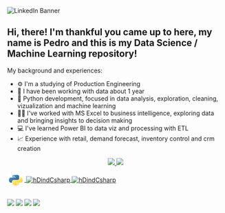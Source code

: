 ![LinkedIn Banner](https://user-images.githubusercontent.com/102533459/181776801-e6e20e12-415c-4eab-acb9-9c4e16672c87.png)


## Hi, there! I'm thankful you came up to here, my name is Pedro and this is my Data Science / Machine Learning repository!

My background and experiences:

- ⚙ I'm a studying of Production Engineering
- 🎲 I have been working with data about 1 year
- 🐍 Python development, focused in data analysis, exploration, cleaning, vizualization and machine learning
- 👨‍💻 I've worked with MS Excel to business intelligence, exploring data and bringing insights to decision making
- 💻 I've learned Power BI to data viz and processing with ETL
- 📈 Experience with retail, demand forecast, inventory control and crm creation

<div align="center">
  <a href="https://github.com/hdind">
  <img height="180em" src="https://github-readme-stats.vercel.app/api?username=hdind&show_icons=true&theme=dracula&include_all_commits=true&count_private=true"/>
  <img height="180em" src="https://github-readme-stats.vercel.app/api/top-langs/?username=hdind&layout=compact&langs_count=7&theme=dracula"/>
</div>

<div style="display: inline_block"><br>
  <img align="center" alt="hDindPython" height="30" width="40" src="https://raw.githubusercontent.com/devicons/devicon/master/icons/python/python-original.svg">
  <img align="center" alt="hDindCsharp" height="30" width="40" src="https://cdn.jsdelivr.net/gh/devicons/devicon/icons/jupyter/jupyter-original-wordmark.svg">
  <img align="center" alt="hDindCsharp" height="30" width="40" src="https://cdn.jsdelivr.net/gh/devicons/devicon/icons/mysql/mysql-plain-wordmark.svg">
</div>

##

<div> 
 	<a href="https://www.linkedin.com/in/pedrohfogacas/" target="_blank"><img src="https://img.shields.io/badge/LinkedIn-0077B5?style=for-the-badge&logo=linkedin&logoColor=white" target="_blank"></a>
 <a href="wa.me/15988199888" target="_blank"><img src="https://img.shields.io/badge/WhatsApp-25D366?style=for-the-badge&logo=whatsapp&logoColor=white" target="_blank"></a> 
  <a href = "mailto:pedrofogaca@gmail.com"><img src="https://img.shields.io/badge/Gmail-D14836?style=for-the-badge&logo=gmail&logoColor=white" target="_blank"></a>
  <a href="https://medium.com/@pedrofogacami" target="_blank"><img src="https://img.shields.io/badge/Medium-12100E?style=for-the-badge&logo=medium&logoColor=white" target="_blank"></a> 
</div>
